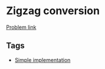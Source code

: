 # Zigzag conversion

[Problem link](https://leetcode.com/problems/zigzag-conversion/)

## Tags

* [Simple implementation](/README.md#Simple_implementation)
